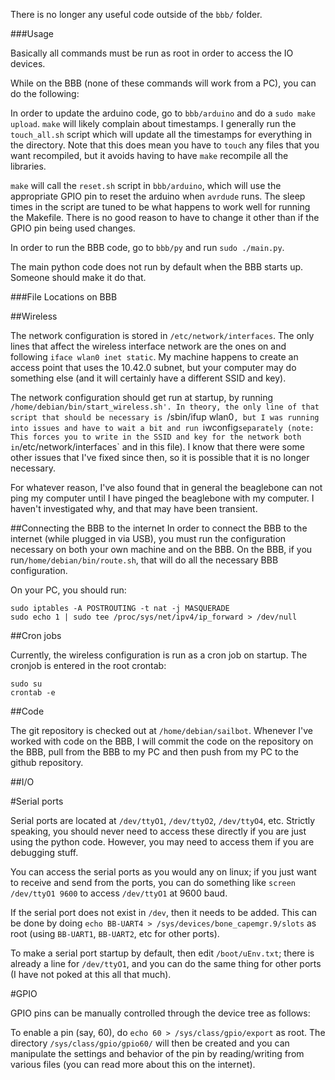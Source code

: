 There is no longer any useful code outside of the `bbb/` folder.

###Usage

Basically all commands must be run as root in order to access the
IO devices.

While on the BBB (none of these commands will work from a PC),
you can do the following:

In order to update the arduino code, go to `bbb/arduino` and
do a `sudo make upload`. `make` will likely complain about timestamps.
I generally run the `touch_all.sh` script which will update all the timestamps
for everything in the directory. Note that this does mean you have to `touch`
any files that you want recompiled, but it avoids having to have `make` recompile
all the libraries.

`make` will call the `reset.sh` script in `bbb/arduino`, which will use the
appropriate GPIO pin to reset the arduino when `avrdude` runs. The sleep times
in the script are tuned to be what happens to work well for running the Makefile.
There is no good reason to have to change it other than if the GPIO pin being
used changes.

In order to run the BBB code, go to `bbb/py` and run `sudo ./main.py`.

The main python code does not run by default when the BBB starts up.
Someone should make it do that.

###File Locations on BBB

##Wireless

The network configuration is stored in `/etc/network/interfaces`. The only lines that affect the wireless interface network are the ones on and following `iface wlan0 inet static`. My machine happens to create an access point that uses the 10.42.0 subnet, but your computer may do something else (and it will certainly have a different SSID and key).

The network configuration should get run at startup, by running `/home/debian/bin/start_wireless.sh'. In theory, the only line of that script that should be necessary is `/sbin/ifup wlan0`, but I was running into issues and have to wait a bit and run `iwconfig` separately (note: This forces you to write in the SSID and key for the network both in `/etc/network/interfaces` and in this file). I know that there were some other issues that I've fixed since then, so it is possible that it is no longer necessary.

For whatever reason, I've also found that in general the beaglebone can not ping my computer until I have pinged the beaglebone with my computer. I haven't investigated why, and that may have been transient.

##Connecting the BBB to the internet
In order to connect the BBB to the internet (while plugged in via USB), you must run the configuration necessary on both your own machine and on the BBB. On the BBB, if you run`/home/debian/bin/route.sh`, that will do all the necessary BBB configuration. 

On your PC, you should run:
```
sudo iptables -A POSTROUTING -t nat -j MASQUERADE
sudo echo 1 | sudo tee /proc/sys/net/ipv4/ip_forward > /dev/null
```

##Cron jobs

Currently, the wireless configuration is run as a cron job on startup. The cronjob is entered in the root crontab:
```
sudo su
crontab -e
```

##Code

The git repository is checked out at `/home/debian/sailbot`. Whenever I've worked with code on the BBB, I will commit the code on the repository on the BBB, pull from the BBB to my PC and then push from my PC to the github repository.

##I/O

#Serial ports

Serial ports are located at `/dev/ttyO1`, `/dev/ttyO2`, `/dev/ttyO4`, etc.
Strictly speaking, you should never need to access these directly if you are just using the python code. However, you may need to access them if you are debugging stuff.

You can access the serial ports as you would any on linux; if you just want to receive and send from the ports, you can do something like `screen /dev/ttyO1 9600` to access `/dev/ttyO1` at 9600 baud.

If the serial port does not exist in `/dev`, then it needs to be added. This can be done by doing `echo BB-UART4 > /sys/devices/bone_capemgr.9/slots` as root (using `BB-UART1`, `BB-UART2`, etc for other ports).

To make a serial port startup by default, then edit `/boot/uEnv.txt`; there is already a line for `/dev/ttyO1`, and you can do the same thing for other ports (I have not poked at this all that much).

#GPIO

GPIO pins can be manually controlled through the device tree as follows:

To enable a pin (say, 60), do `echo 60 > /sys/class/gpio/export` as root. The directory `/sys/class/gpio/gpio60/` will then be created and you can manipulate the settings and behavior of the pin by reading/writing from various files (you can read more about this on the internet).
